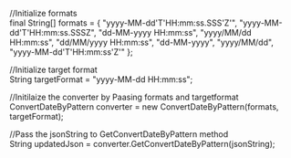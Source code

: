 //Initialize formats                                                                                                                                                                                         
final String[] formats = {
			        "yyyy-MM-dd'T'HH:mm:ss.SSS'Z'", 
			        "yyyy-MM-dd'T'HH:mm:ss.SSSZ", 
			        "dd-MM-yyyy HH:mm:ss", 
			        "yyyy/MM/dd HH:mm:ss", 
			        "dd/MM/yyyy HH:mm:ss", 
			        "dd-MM-yyyy", 
			        "yyyy/MM/dd",
			        "yyyy-MM-dd'T'HH:mm:ss'Z'"
			    };
       
//Initialize target format                                                                                                                                                                                    
String targetFormat = "yyyy-MM-dd HH:mm:ss";

//Initilaize the converter by Paasing formats and targetformat                                                                                                                                               
ConvertDateByPattern converter = new ConvertDateByPattern(formats, targetFormat);

//Pass the jsonString to GetConvertDateByPattern method                                                                                                                                                    
String updatedJson = converter.GetConvertDateByPattern(jsonString);
